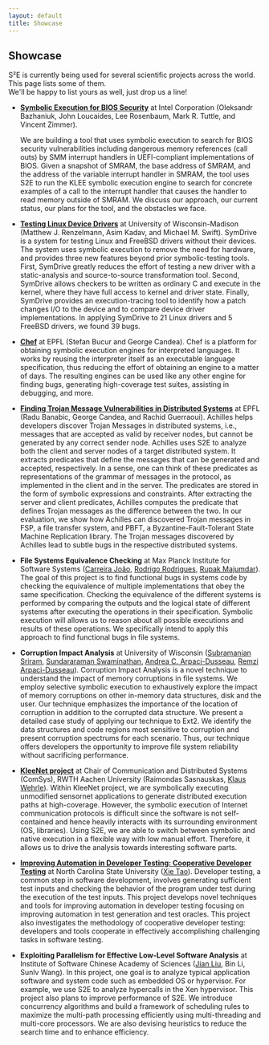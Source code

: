 ```yaml
---
layout: default
title: Showcase
---
```



## Showcase

S²E is currently being used for several scientific projects across the
world. This page lists some of them. <br/>We'll be happy to list yours as well,
just drop us a line!

-   **<a href="https://www.usenix.org/conference/woot15/workshop-program/presentation/bazhaniuk" target="_blank">Symbolic Execution for BIOS Security</a>** at
    Intel Corporation (Oleksandr Bazhaniuk, John Loucaides, Lee Rosenbaum, Mark R. Tuttle, and Vincent Zimmer).

    We are building a tool that uses symbolic execution to search
    for BIOS security vulnerabilities including dangerous memory
    references (call outs) by SMM interrupt handlers in
    UEFI-compliant implementations of BIOS. Given a
    snapshot of SMRAM, the base address of SMRAM, and the address of
    the variable interrupt handler in SMRAM, the tool uses S2E to
    run the KLEE symbolic execution engine to search for concrete
    examples of a call to the interrupt handler that causes the
    handler to read memory outside of SMRAM. We discuss our approach,
    our current status, our plans for the tool, and the obstacles we face.

-   **<a href="http://research.cs.wisc.edu/sonar/projects/symdrive/" target="_blank">Testing Linux Device
    Drivers</a>** at
    University of Wisconsin-Madison (Matthew J. Renzelmann, Asim Kadav,
    and Michael M. Swift). SymDrive is a system for testing Linux and
    FreeBSD drivers without their devices. The system uses symbolic
    execution to remove the need for hardware, and provides three new
    features beyond prior symbolic-testing tools. First, SymDrive
    greatly reduces the effort of testing a new driver with a
    static-analysis and source-to-source transformation tool. Second,
    SymDrive allows checkers to be written as ordinary C and execute in
    the kernel, where they have full access to kernel and driver state.
    Finally, SymDrive provides an execution-tracing tool to identify how
    a patch changes I/O to the device and to compare device driver
    implementations. In applying SymDrive to 21 Linux drivers and 5
    FreeBSD drivers, we found 39 bugs.

-   **<a href="http://dslab.epfl.ch/proj/chef">Chef</a>** at EPFL (Stefan Bucur and George Candea).
    Chef is a platform for obtaining symbolic execution engines for interpreted languages.
    It works by reusing the interpreter itself as an executable language specification, thus
    reducing the effort of obtaining an engine to a matter of days. The resulting engines can
    be used like any other engine for finding bugs, generating high-coverage test suites,
    assisting in debugging, and more.


-   **<a href="http://dslab.epfl.ch/pubs/Achilles.pdf">
    Finding Trojan Message Vulnerabilities in Distributed Systems</a>**
    at EPFL (Radu Banabic, George Candea, and Rachid Guerraoui).
    Achilles helps developers discover Trojan Messages in distributed
    systems, i.e., messages that are accepted as valid by receiver
    nodes, but cannot be generated by any correct sender node. Achilles
    uses S2E to analyze both the client and server nodes of a target
    distributed system. It extracts predicates that define the messages
    that can be generated and accepted, respectively. In a sense, one
    can think of these predicates as representations of the grammar of
    messages in the protocol, as implemented in the client and in the
    server. The predicates are stored in the form of symbolic
    expressions and constraints. After extracting the server and client
    predicates, Achilles computes the predicate that defines Trojan
    messages as the difference between the two. In our evaluation, we
    show how Achilles can discovered Trojan messages in FSP, a file
    transfer system, and PBFT, a Byzantine-Fault-Tolerant State Machine
    Replication library. The Trojan messages discovered by Achilles lead
    to subtle bugs in the respective distributed systems.


-   **File Systems Equivalence Checking** at Max Planck Institute for
    Software Systems (<a href="http://www.mpi-sws.org/index_noflash.php?n=people/Joao_Carreira" target="_blank">Carreira
    João</a>,
    <a href="http://www.mpi-sws.org/~rodrigo/" target="_blank">Rodrigo Rodrigues</a>, <a href="http://www.cs.ucla.edu/~rupak/" target="_blank">Rupak
    Majumdar</a>). The goal of this project
    is to find functional bugs in systems code by checking the
    equivalence of multiple implementations that obey the same
    specification. Checking the equivalence of the different systems is
    performed by comparing the outputs and the logical state of
    different systems after executing the operations in their
    specification. Symbolic execution will allows us to reason about all
    possible executions and results of these operations. We specifically
    intend to apply this approach to find functional bugs in file
    systems.


-   **Corruption Impact Analysis** at University of Wisconsin
    (<a href="http://pages.cs.wisc.edu/~srirams/new_hp_2011/homepage.html" target="_blank">Subramanian
    Sriram</a>,
    <a href="http://pages.cs.wisc.edu/~swami/" target="_blank">Sundararaman Swaminathan</a>,
    <a href="http://pages.cs.wisc.edu/~dusseau/" target="_blank">Andrea C. Arpaci-Dusseau</a>,
    <a href="http://pages.cs.wisc.edu/~remzi/" target="_blank">Remzi Arpaci-Dusseau</a>).
    Corruption Impact Analysis is a novel technique to understand the
    impact of memory corruptions in file systems. We employ selective
    symbolic execution to exhaustively explore the impact of memory
    corruptions on other in-memory data structures, disk and the user.
    Our technique emphasizes the importance of the location of
    corruption in addition to the corrupted data structure. We present a
    detailed case study of applying our technique to Ext2. We identify
    the data structures and code regions most sensitive to corruption
    and present corruption spectrums for each scenario. Thus, our
    technique offers developers the opportunity to improve file system
    reliability without sacrificing performance.

-   **<a href="http://www.comsys.rwth-aachen.de/research/projects/kleenet/" target="_blank">KleeNet
    project</a>**
    at Chair of Communication and Distributed Systems (ComSys), RWTH
    Aachen University (Raimondas
    Sasnauskas,
    <a href="http://www.comsys.rwth-aachen.de/team/klaus/" target="_blank">Klaus Wehrle</a>).
    Within KleeNet project, we are symbolically executing unmodified
    sensornet applications to generate distributed execution paths at
    high-coverage. However, the symbolic execution of Internet
    communication protocols is difficult since the software is not
    self-contained and hence heavily interacts with its surrounding
    environment (OS, libraries). Using S2E, we are able to switch
    between symbolic and native execution in a flexible way with low
    manual effort. Therefore, it allows us to drive the analysis towards
    interesting software parts.

-   **<a href="http://people.engr.ncsu.edu/txie/" target="_blank">Improving Automation in Developer Testing: Cooperative Developer
    Testing</a>** at North Carolina
    State University (<a href="http://people.engr.ncsu.edu/txie/" target="_blank">Xie Tao</a>).
    Developer testing, a common step in software development, involves
    generating sufficient test inputs and checking the behavior of the
    program under test during the execution of the test inputs. This
    project develops novel techniques and tools for improving automation
    in developer testing focusing on improving automation in test
    generation and test oracles. This project also investigates the
    methodology of cooperative developer testing: developers and tools
    cooperate in effectively accomplishing challenging tasks in software
    testing.

-   **Exploiting Parallelism for Effective Low-Level Software Analysis**
    at Institute of Software Chinese Academy of Sciences (<a href="http://124.16.139.203/self_pages/liujian/index.htm" target="_blank">Jian
    Liu</a>, Bin Li,
    Sunlv Wang). In this project, one goal is to analyze typical
    application software and system code such as embedded OS or
    hypervisor. For example, we use S2E to analyze hypercalls in the Xen
    hypervisor. This project also plans to improve performance of S2E.
    We introduce concurrency algorithms and build a framework of
    scheduling rules to maximize the multi-path processing efficiently
    using multi-threading and multi-core processors. We are also
    devising heuristics to reduce the search time and to enhance
    efficiency.

